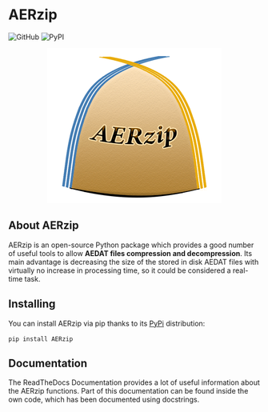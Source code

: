 # AERzip 

![GitHub](https://img.shields.io/github/license/alvaroy96/AERzip?color=yellow&label=License&logo=License&logoColor=black&style=plastic)
![PyPI](https://img.shields.io/pypi/v/AERzip?color=yellow&label=AERzip&logo=AERzip&logoColor=black&style=plastic)

<p align="center">
	<img src="/images/AERzip_logo.png" alt="AERzip logo"/>
</p>

## About AERzip

AERzip is an open-source Python package which provides a good number of useful tools to allow **AEDAT files compression and decompression**. Its main advantage is decreasing the size of the stored in disk AEDAT files with virtually no increase in processing time, so it could be considered a real-time task.

## Installing

You can install AERzip via pip thanks to its [PyPi](https://pypi.org/project/AERzip/) distribution:

```
pip install AERzip
```

## Documentation

The ReadTheDocs Documentation provides a lot of useful information about the AERzip functions. Part of this documentation can be found inside the own code, which has been documented using docstrings.

